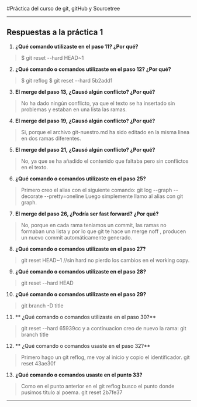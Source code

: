 #Práctica del curso de git, gitHub y Sourcetree


---- 
## Respuestas a la práctica 1
1. **¿Qué comando utilizaste en el paso 11? ¿Por qué?**
> $ git reset --hard HEAD~1

2. **¿Qué comando o comandos utilizaste en el paso 12? ¿Por qué?**
> $ git reflog
> $ git reset --hard 5b2add1

3. **El merge del paso 13, ¿Causó algún conflicto? ¿Por qué?**
> No ha dado ningún conflicto, ya que el texto se ha insertado sin  problemas y estaban en una lista las ramas.
4. **El merge del paso 19, ¿Causó algún conflicto? ¿Por qué?**
> Si, porque el archivo git-nuestro.md ha sido editado en la misma linea en dos ramas diferentes.
5. **El merge del paso 21, ¿Causó algún conflicto? ¿Por qué?**
> No, ya que se ha añadido el contenido que faltaba pero sin conflictos en el texto.
6. **¿Qué comando o comandos utilizaste en el paso 25?**
> Primero creo el alias con el siguiente comando: git log --graph --decorate --pretty=oneline
>Luego simplemente llamo al alias con git graph.
7. **El merge del paso 26, ¿Podría ser fast forward? ¿Por qué?**
> No, porque en cada rama teniamos un commit, las ramas no formaban una lista y por lo que git te hace un merge noff , producen un nuevo commit automáticamente generado.
8. **¿Qué comando o comandos utilizaste en el paso 27?**
> git reset HEAD~1 //sin hard no pierdo los cambios en el working copy.
9. **¿Qué comando o comandos utilizaste en el paso 28?**
> git reset --hard HEAD
10. **¿Qué comando o comandos utilizaste en el paso 29?**
> git branch -D title
11. ** ¿Qué comando o comandos utilizaste en el paso 30?**
> git reset --hard 65939cc y a continuacion creo de nuevo la rama: git branch title
12. ** ¿Qué comando o comandos usaste en el paso 32?**
> Primero hago un git reflog, me voy al inicio y copio el identificador.
> git reset 43ae30f
13. **¿Qué comando o comandos usaste en el punto 33?**
> Como en el punto anterior en el git reflog busco el punto donde pusimos título al  poema.
git reset  2b7fe37 
----
